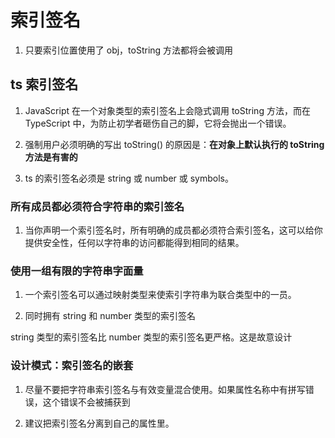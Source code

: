 # 索引签名

1. 只要索引位置使用了 obj，toString 方法都将会被调用

## ts 索引签名

1. JavaScript 在一个对象类型的索引签名上会隐式调用 toString 方法，而在 TypeScript 中，为防止初学者砸伤自己的脚，它将会抛出一个错误。

2. 强制用户必须明确的写出 toString() 的原因是：**在对象上默认执行的 toString 方法是有害的**

3. ts 的索引签名必须是 string 或 number 或 symbols。

### 所有成员都必须符合字符串的索引签名

1. 当你声明一个索引签名时，所有明确的成员都必须符合索引签名，这可以给你提供安全性，任何以字符串的访问都能得到相同的结果。

### 使用一组有限的字符串字面量

1. 一个索引签名可以通过映射类型来使索引字符串为联合类型中的一员。

2. 同时拥有 string 和 number 类型的索引签名

string 类型的索引签名比 number 类型的索引签名更严格。这是故意设计

### 设计模式：索引签名的嵌套

1. 尽量不要把字符串索引签名与有效变量混合使用。如果属性名称中有拼写错误，这个错误不会被捕获到

2. 建议把索引签名分离到自己的属性里。
